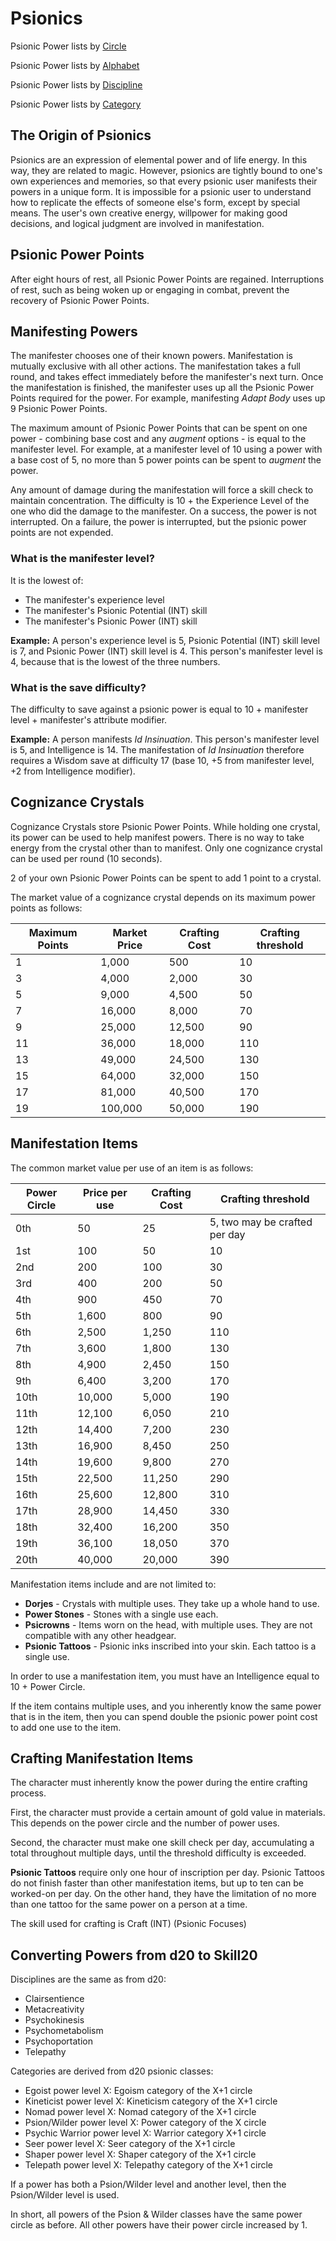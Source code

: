 # Psionics

Psionic Power lists by [Circle](/Psionics/ListByCircle.md)

Psionic Power lists by [Alphabet](/Psionics/ListByName.md)

Psionic Power lists by [Discipline](/Psionics/Disciplines.md)

Psionic Power lists by [Category](/Psionics/Categories.md)

## The Origin of Psionics

Psionics are an expression of elemental power and of life energy. In this way, they are related to magic. However, psionics are tightly bound to one's own experiences and memories, so that every psionic user manifests their powers in a unique form. It is impossible for a psionic user to understand how to replicate the effects of someone else's form, except by special means. The user's own creative energy, willpower for making good decisions, and logical judgment are involved in manifestation.

## Psionic Power Points

After eight hours of rest, all Psionic Power Points are regained. Interruptions of rest, such as being woken up or engaging in combat, prevent the recovery of Psionic Power Points.

## Manifesting Powers

The manifester chooses one of their known powers. Manifestation is mutually exclusive with all other actions. The manifestation takes a full round, and takes effect immediately before the manifester's next turn. Once the manifestation is finished, the manifester uses up all the Psionic Power Points required for the power. For example, manifesting *Adapt Body* uses up 9 Psionic Power Points.

The maximum amount of Psionic Power Points that can be spent on one power - combining base cost and any *augment* options - is equal to the manifester level. For example, at a manifester level of 10 using a power with a base cost of 5, no more than 5 power points can be spent to *augment* the power.

Any amount of damage during the manifestation will force a skill check to maintain concentration. The difficulty is 10 + the Experience Level of the one who did the damage to the manifester. On a success, the power is not interrupted. On a failure, the power is interrupted, but the psionic power points are not expended.

### What is the manifester level?

It is the lowest of:

- The manifester's experience level
- The manifester's Psionic Potential (INT) skill
- The manifester's Psionic Power (INT) skill

**Example:** A person's experience level is 5, Psionic Potential (INT) skill level is 7, and Psionic Power (INT) skill level is 4. This person's manifester level is 4, because that is the lowest of the three numbers.

### What is the save difficulty?

The difficulty to save against a psionic power is equal to 10 + manifester level + manifester's attribute modifier.

**Example:** A person manifests *Id Insinuation*. This person's manifester level is 5, and Intelligence is 14. The manifestation of *Id Insinuation* therefore requires a Wisdom save at difficulty 17 (base 10, +5 from manifester level, +2 from Intelligence modifier).

## Cognizance Crystals

Cognizance Crystals store Psionic Power Points. While holding one crystal, its power can be used to help manifest powers. There is no way to take energy from the crystal other than to manifest. Only one cognizance crystal can be used per round (10 seconds).

2 of your own Psionic Power Points can be spent to add 1 point to a crystal.

The market value of a cognizance crystal depends on its maximum power points as follows:

| Maximum Points | Market Price | Crafting Cost | Crafting threshold |
| ---            | ---          | ---           | ---                |
| 1              | 1,000        | 500           | 10
| 3              | 4,000        | 2,000         | 30
| 5              | 9,000        | 4,500         | 50
| 7              | 16,000       | 8,000         | 70
| 9              | 25,000       | 12,500        | 90
| 11             | 36,000       | 18,000        | 110
| 13             | 49,000       | 24,500        | 130
| 15             | 64,000       | 32,000        | 150
| 17             | 81,000       | 40,500        | 170
| 19             | 100,000      | 50,000        | 190

## Manifestation Items

The common market value per use of an item is as follows:

| Power Circle | Price per use | Crafting Cost | Crafting threshold |
| ---          | ---           | ---           | ---      |
| 0th          | 50            | 25            | 5, two may be crafted per day
| 1st          | 100           | 50            | 10
| 2nd          | 200           | 100           | 30
| 3rd          | 400           | 200           | 50
| 4th          | 900           | 450           | 70
| 5th          | 1,600         | 800           | 90
| 6th          | 2,500         | 1,250         | 110
| 7th          | 3,600         | 1,800         | 130
| 8th          | 4,900         | 2,450         | 150
| 9th          | 6,400         | 3,200         | 170
| 10th         | 10,000        | 5,000         | 190
| 11th         | 12,100        | 6,050         | 210
| 12th         | 14,400        | 7,200         | 230
| 13th         | 16,900        | 8,450         | 250
| 14th         | 19,600        | 9,800         | 270
| 15th         | 22,500        | 11,250        | 290
| 16th         | 25,600        | 12,800        | 310
| 17th         | 28,900        | 14,450        | 330
| 18th         | 32,400        | 16,200        | 350
| 19th         | 36,100        | 18,050        | 370
| 20th         | 40,000        | 20,000        | 390

Manifestation items include and are not limited to:

- **Dorjes** - Crystals with multiple uses. They take up a whole hand to use.
- **Power Stones** - Stones with a single use each.
- **Psicrowns** - Items worn on the head, with multiple uses. They are not compatible with any other headgear.
- **Psionic Tattoos** - Psionic inks inscribed into your skin. Each tattoo is a single use.

In order to use a manifestation item, you must have an Intelligence equal to 10 + Power Circle.

If the item contains multiple uses, and you inherently know the same power that is in the item, then you can spend double the psionic power point cost to add one use to the item.

## Crafting Manifestation Items

The character must inherently know the power during the entire crafting process.

First, the character must provide a certain amount of gold value in materials. This depends on the power circle and the number of power uses.

Second, the character must make one skill check per day, accumulating a total throughout multiple days, until the threshold difficulty is exceeded.

**Psionic Tattoos** require only one hour of inscription per day. Psionic Tattoos do not finish faster than other manifestation items, but up to ten can be worked-on per day. On the other hand, they have the limitation of no more than one tattoo for the same power on a person at a time.

The skill used for crafting is Craft (INT) (Psionic Focuses)

## Converting Powers from d20 to Skill20

Disciplines are the same as from d20:

- Clairsentience
- Metacreativity
- Psychokinesis
- Psychometabolism
- Psychoportation
- Telepathy

Categories are derived from d20 psionic classes:

- Egoist power level X: Egoism category of the X+1 circle
- Kineticist power level X: Kineticism category of the X+1 circle
- Nomad power level X: Nomad category of the X+1 circle
- Psion/Wilder power level X: Power category of the X circle
- Psychic Warrior power level X: Warrior category X+1 circle
- Seer power level X: Seer category of the X+1 circle
- Shaper power level X: Shaper category of the X+1 circle
- Telepath power level X: Telepathy category of the X+1 circle

If a power has both a Psion/Wilder level and another level, then the Psion/Wilder level is used.

In short, all powers of the Psion & Wilder classes have the same power circle as before. All other powers have their power circle increased by 1.
